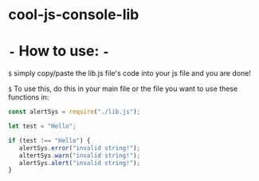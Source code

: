 # cool-js-console-lib

# `-` **How to use:** `-`

`$` simply copy/paste the lib.js file's code into your js file and you are done!

`$` To use this, do this in your main file or the file you want to use these functions in:

```js
const alertSys = require("./lib.js");

let test = "Hello";

if (test !== "Hello") {
   alertSys.error("invalid string!");
   altertSys.warn("invalid string!");
   alertSys.alert("invalid string!");
}
```

